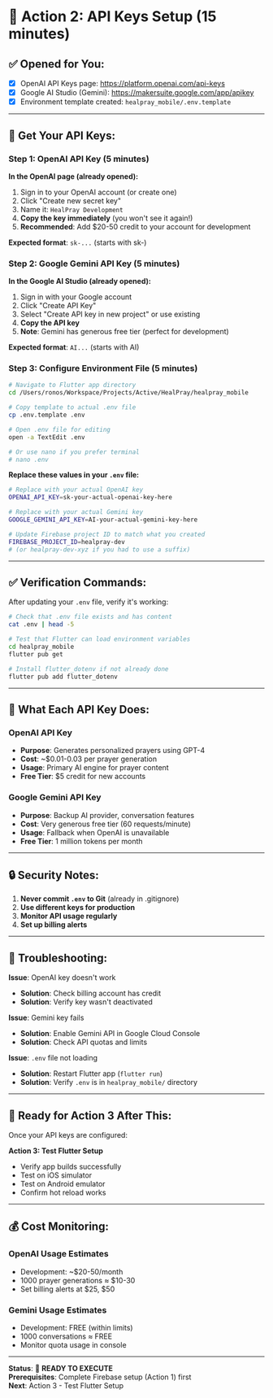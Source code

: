 # 🔑 Action 2: API Keys Setup (15 minutes)

## ✅ **Opened for You:**
- [x] OpenAI API Keys page: https://platform.openai.com/api-keys
- [x] Google AI Studio (Gemini): https://makersuite.google.com/app/apikey
- [x] Environment template created: `healpray_mobile/.env.template`

---

## 🎯 **Get Your API Keys:**

### **Step 1: OpenAI API Key (5 minutes)**

**In the OpenAI page (already opened):**

1. Sign in to your OpenAI account (or create one)
2. Click "Create new secret key"
3. Name it: `HealPray Development`
4. **Copy the key immediately** (you won't see it again!)
5. **Recommended**: Add $20-50 credit to your account for development

**Expected format**: `sk-...` (starts with sk-)

### **Step 2: Google Gemini API Key (5 minutes)**

**In the Google AI Studio (already opened):**

1. Sign in with your Google account
2. Click "Create API Key"
3. Select "Create API key in new project" or use existing
4. **Copy the API key**
5. **Note**: Gemini has generous free tier (perfect for development)

**Expected format**: `AI...` (starts with AI)

### **Step 3: Configure Environment File (5 minutes)**

```bash
# Navigate to Flutter app directory
cd /Users/ronos/Workspace/Projects/Active/HealPray/healpray_mobile

# Copy template to actual .env file
cp .env.template .env

# Open .env file for editing
open -a TextEdit .env

# Or use nano if you prefer terminal
# nano .env
```

**Replace these values in your `.env` file:**
```bash
# Replace with your actual OpenAI key
OPENAI_API_KEY=sk-your-actual-openai-key-here

# Replace with your actual Gemini key  
GOOGLE_GEMINI_API_KEY=AI-your-actual-gemini-key-here

# Update Firebase project ID to match what you created
FIREBASE_PROJECT_ID=healpray-dev
# (or healpray-dev-xyz if you had to use a suffix)
```

---

## ✅ **Verification Commands:**

After updating your `.env` file, verify it's working:

```bash
# Check that .env file exists and has content
cat .env | head -5

# Test that Flutter can load environment variables
cd healpray_mobile
flutter pub get

# Install flutter_dotenv if not already done
flutter pub add flutter_dotenv
```

---

## 🎯 **What Each API Key Does:**

### **OpenAI API Key**
- **Purpose**: Generates personalized prayers using GPT-4
- **Cost**: ~$0.01-0.03 per prayer generation
- **Usage**: Primary AI engine for prayer content
- **Free Tier**: $5 credit for new accounts

### **Google Gemini API Key**  
- **Purpose**: Backup AI provider, conversation features
- **Cost**: Very generous free tier (60 requests/minute)
- **Usage**: Fallback when OpenAI is unavailable
- **Free Tier**: 1 million tokens per month

---

## 🔒 **Security Notes:**

1. **Never commit `.env` to Git** (already in .gitignore)
2. **Use different keys for production**  
3. **Monitor API usage regularly**
4. **Set up billing alerts**

---

## 🚨 **Troubleshooting:**

**Issue**: OpenAI key doesn't work
- **Solution**: Check billing account has credit
- **Solution**: Verify key wasn't deactivated

**Issue**: Gemini key fails
- **Solution**: Enable Gemini API in Google Cloud Console
- **Solution**: Check API quotas and limits

**Issue**: `.env` file not loading
- **Solution**: Restart Flutter app (`flutter run`)
- **Solution**: Verify `.env` is in `healpray_mobile/` directory

---

## 🎯 **Ready for Action 3 After This:**

Once your API keys are configured:

**Action 3: Test Flutter Setup**
- Verify app builds successfully  
- Test on iOS simulator
- Test on Android emulator
- Confirm hot reload works

---

## 💰 **Cost Monitoring:**

### **OpenAI Usage Estimates**
- Development: ~$20-50/month
- 1000 prayer generations ≈ $10-30
- Set billing alerts at $25, $50

### **Gemini Usage Estimates**  
- Development: FREE (within limits)
- 1000 conversations ≈ FREE
- Monitor quota usage in console

---

**Status**: 🔄 **READY TO EXECUTE**  
**Prerequisites**: Complete Firebase setup (Action 1) first  
**Next**: Action 3 - Test Flutter Setup
